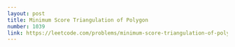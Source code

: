 ```yaml
---
layout: post
title: Minimum Score Triangulation of Polygon
number: 1039
link: https://leetcode.com/problems/minimum-score-triangulation-of-polygon
---
```

